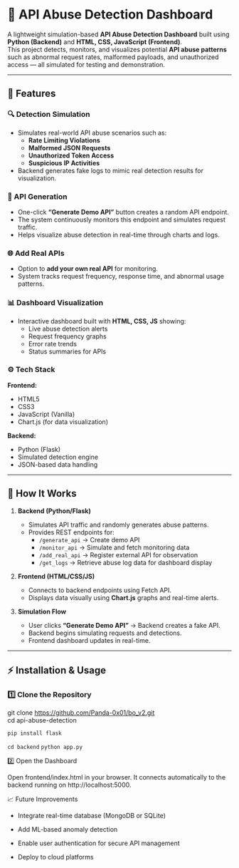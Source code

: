 # 🧠 API Abuse Detection Dashboard

A lightweight simulation-based **API Abuse Detection Dashboard** built using **Python (Backend)** and **HTML, CSS, JavaScript (Frontend)**.  
This project detects, monitors, and visualizes potential **API abuse patterns** such as abnormal request rates, malformed payloads, and unauthorized access — all simulated for testing and demonstration.

---

## 🚀 Features

### 🔍 Detection Simulation
- Simulates real-world API abuse scenarios such as:
  - **Rate Limiting Violations**
  - **Malformed JSON Requests**
  - **Unauthorized Token Access**
  - **Suspicious IP Activities**
- Backend generates fake logs to mimic real detection results for visualization.

### 🧪 API Generation
- One-click **“Generate Demo API”** button creates a random API endpoint.
- The system continuously monitors this endpoint and simulates request traffic.
- Helps visualize abuse detection in real-time through charts and logs.

### 🌐 Add Real APIs
- Option to **add your own real API** for monitoring.
- System tracks request frequency, response time, and abnormal usage patterns.

### 📊 Dashboard Visualization
- Interactive dashboard built with **HTML, CSS, JS** showing:
  - Live abuse detection alerts
  - Request frequency graphs
  - Error rate trends
  - Status summaries for APIs

### ⚙️ Tech Stack
**Frontend:**
- HTML5  
- CSS3  
- JavaScript (Vanilla)  
- Chart.js (for data visualization)

**Backend:**
- Python (Flask)  
- Simulated detection engine 
- JSON-based data handling

---

## 🧩 How It Works

1. **Backend (Python/Flask)**
   - Simulates API traffic and randomly generates abuse patterns.
   - Provides REST endpoints for:
     - `/generate_api` → Create demo API
     - `/monitor_api` → Simulate and fetch monitoring data
     - `/add_real_api` → Register external API for observation
     - `/get_logs` → Retrieve abuse log data for dashboard display

2. **Frontend (HTML/CSS/JS)**
   - Connects to backend endpoints using Fetch API.
   - Displays data visually using **Chart.js** graphs and real-time alerts.

3. **Simulation Flow**
   - User clicks **“Generate Demo API”** → Backend creates a fake API.
   - Backend begins simulating requests and detections.
   - Frontend dashboard updates in real-time.

---

## ⚡ Installation & Usage

### 1️⃣ Clone the Repository

git clone https://github.com/Panda-0x01/bo_v2.git <br>
cd api-abuse-detection

`pip install flask`

`cd backend`
`python app.py`


2️⃣ Open the Dashboard

Open frontend/index.html in your browser.
It connects automatically to the backend running on http://localhost:5000.

📈 Future Improvements

- Integrate real-time database (MongoDB or SQLite)

- Add ML-based anomaly detection

- Enable user authentication for secure API management

- Deploy to cloud platforms
